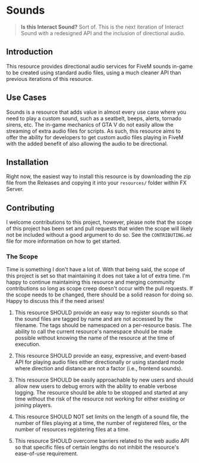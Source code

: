 # Sounds

> **Is this Interact Sound?** Sort of. This is the next iteration of Interact Sound with a redesigned API and the inclusion of directional audio.

## Introduction 

This resource provides directional audio services for FiveM sounds in-game to be created using standard audio
files, using a much cleaner API than previous iterations of this resource.

## Use Cases

Sounds is a resource that adds value in almost every use case where you need to play a custom sound, such as a seatbelt, beeps, alerts, tornado sirens, etc. The in-game mechanics of GTA V do not easily allow the streaming of extra audio files for scripts. As such, this resource aims to offer the ability for developers to get custom audio files playing in FiveM with the added benefit of also allowing the audio to be directional.

## Installation

Right now, the easiest way to install this resource is by downloading the zip file from the Releases and copying it into your `resources/` folder within FX Server.

## Contributing

I welcome contributions to this project, however, please note that the scope of this project has been set and pull requests that widen the scope will likely not be included without a good argument to do so. See the `CONTRIBUTING.md` file for more information on how to get started.

### The Scope

Time is something I don't have a lot of. With that being said, the scope of this project is set so that maintaining it does not take a lot of extra time. I'm happy to continue maintaining this resource and merging community contributions so long as scope creep doesn't occur with the pull requests. If the scope needs to be changed, there should be a solid reason for doing so. Happy to discuss this if the need arises!

 1. This resource SHOULD provide an easy way to register sounds so that the sound       files are tagged by name and are not accessed by the filename. The tags             should be namespaced on a per-resource basis. The ability to call the current       resource's namespace should be made possible without knowing the name of the        resource at the time of execution.

 2. This resource SHOULD provide an easy, expressive, and event-based API for           playing audio files either directionally or using standard mode where direction     and distance are not a factor (i.e., frontend sounds).

 3. This resource SHOULD be easily approachable by new users and should allow new       users to debug errors with the ability to enable verbose logging. The resource      should be able to be stopped and started at any time without the risk of the        resource not working for either existing or joining players.

 4. This resource SHOULD NOT set limits on the length of a sound file, the number of    files playing at a time, the number of registered files, or the number of           resources registering files at a time.

 5. This resource SHOULD overcome barriers related to the web audio API so that         specific files of certain lengths do not inhibit the resource's ease-of-use         requirement.
